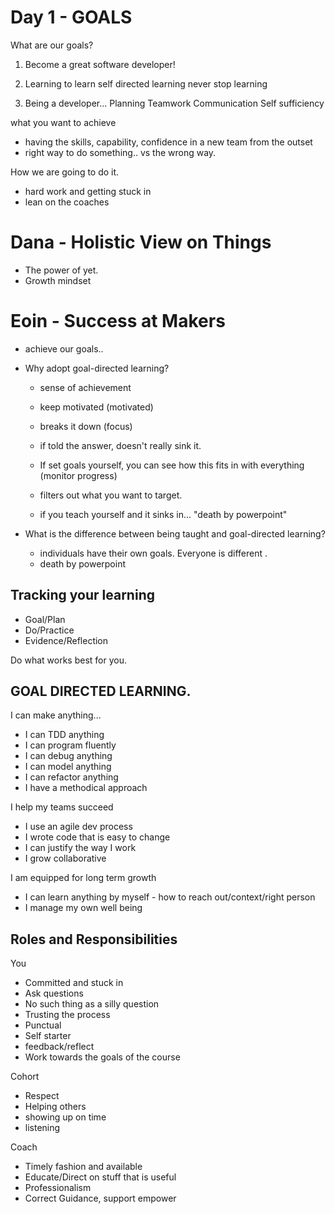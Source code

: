 # Day 1 - GOALS
 
What are our goals?
 
1. Become a great software developer!
2. Learning to learn
  self directed learning
  never stop learning
 
3. Being a developer...
  Planning
  Teamwork
  Communication
  Self sufficiency
 
what you want to achieve
 - having the skills, capability, confidence in  a new team from the outset
 - right way to do something.. vs the wrong way.
 
How we are going to do it.
 - hard work and getting stuck in
 - lean on the coaches
 
# Dana - Holistic View on Things
 - The power of yet.
 - Growth mindset
 
# Eoin - Success at Makers
 - achieve our goals..
 
- Why adopt goal-directed learning?
 
    * sense of achievement
    * keep motivated (motivated)
    * breaks it down (focus)
    * if told the answer, doesn't really sink it.
 
    * If set goals yourself, you can see how this fits in with everything (monitor progress)
 
    * filters out what you want to target.
    * if you teach yourself and it sinks in... "death by powerpoint"
 
 
- What is the difference between being taught and goal-directed learning?
    * individuals have their own goals. Everyone is different .
    * death by powerpoint
 
## Tracking your learning
  - Goal/Plan
  - Do/Practice
  - Evidence/Reflection
 
Do what works best for you.
 
 
## GOAL DIRECTED LEARNING.
I can make anything...
  * I can TDD anything
  * I can program fluently
  * I can debug anything
  * I can model anything
  * I can refactor anything
  * I have a methodical approach
 
I help my teams succeed
  * I use an agile dev process
  * I wrote code that is easy to change
  * I can justify the way I work
  * I grow collaborative
 
I am equipped for long term growth
  * I can learn anything by myself - how to reach out/context/right person
  * I manage my own well being
 
## Roles and Responsibilities
 
You
  * Committed and stuck in
  * Ask questions
  * No such thing as a silly question
  * Trusting the process
  * Punctual
  * Self starter
  * feedback/reflect
  * Work towards the goals of the course
 
Cohort
  * Respect
  * Helping others
  * showing up on time
  * listening
 
 
Coach
  * Timely fashion and available
  * Educate/Direct on stuff that is useful
  * Professionalism
  * Correct Guidance, support empower
 
 
 
 

